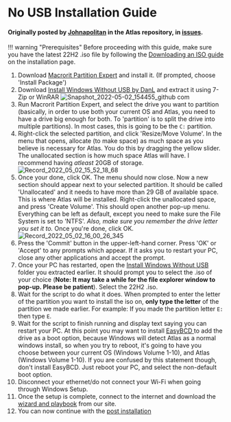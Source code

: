 # No USB Installation Guide

#### Originally posted by [Johnapolitan](https://github.com/Johnapolitan) in the Atlas repository, in [issues](https://github.com/Atlas-OS/Atlas/issues/153).

!!! warning "Prerequisites"
	Before proceeding with this guide, make sure you have the latest 22H2 .iso file by following the [Downloading an ISO guide](https://docs.atlasos.net/Getting%20started/Installation/#download-an-iso) on the installation page.

1. Download [Macrorit Partition Expert](https://macrorit.com/download.html) and install it. (If prompted, choose 'Install Package')
2. Download [Install Windows Without USB by DanL](https://github.com/iidanL/InstallWindowsWithoutUSB) and extract it using 7-Zip or WinRAR
![Snapshot_2022-05-02_154455_github com](../../assets/images/iwwu.png)
3. Run Macrorit Partition Expert, and select the drive you want to partition (basically, in order to use both your current OS and Atlas, you need to have a drive big enough for both. To 'partition' is to split the drive into multiple partitions). In most cases, this is going to be the `C:` partition.
4. Right-click the selected partition, and click 'Resize/Move Volume'. In the menu that opens, allocate (to make space) as much space as you believe is necessary for Atlas. You do this by dragging the yellow slider. The unallocated section is how much space Atlas will have. I recommend having _atleast_ 20GB of storage.
![Record_2022_05_02_15_52_18_68](../../assets/videos/resize.gif)
5. Once your done, click OK. The menu should now close. Now a new section should appear next to your selected partition. It should be called 'Unallocated' and it needs to have more than 29 GB of available space. This is where Atlas will be installed. Right-click the unallocated space, and press 'Create Volume'. This should open another pop-up menu. Everything can be left as default, except you need to make sure the File System is set to 'NTFS'. _Also, make sure you remember the drive letter you set it to._ Once you're done, click OK.
![Record_2022_05_02_16_00_26_345](../../assets/videos/adding%20partition.gif)
6. Press the 'Commit' button in the upper-left-hand corner. Press 'OK' or 'Accept' to any prompts which appear. If it asks you to restart your PC, close any other applications and accept the prompt.
7. Once your PC has restarted, open the [Install Windows Without USB](https://github.com/iidanL/InstallWindowsWithoutUSB) folder you extracted earlier. It should prompt you to select the .iso of your choice (**Note: It may take a while for the file explorer window to pop-up. Please be patient**). Select the 22H2 .iso.
8.  Wait for the script to do what it does. When prompted to enter the letter of the partition you want to install the iso on, **only type the letter** of the partition we made earlier. For example: If you made the partition letter `E:` then type `E`.
9.   Wait for the script to finish running and display text saying you can restart your PC. At this point you may want to install [EasyBCD ](https://www.techspot.com/downloads/3112-easybcd.html)to add the drive as a boot option, because Windows will detect Atlas as a normal windows install, so when you try to reboot, it's going to have you choose between your current OS (Windows Volume 1-10), and Atlas (Windows Volume 1-10). If you are confused by this statement though, don't install EasyBCD. Just reboot your PC, and select the non-default boot option.
10. Disconnect your ethernet/do not connect your Wi-Fi when going through Windows Setup.
11. Once the setup is complete, connect to the internet and download the [wizard and playbook](https://atlasos.net/downloads) from our site.
12. You can now continue with the [post installation](https://docs.atlasos.net/Getting%20started/Post-Installation/Drivers)

